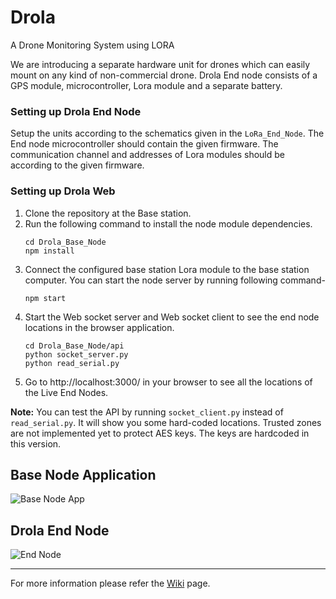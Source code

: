 ﻿# Drola
A Drone Monitoring System using LORA

We are introducing a separate hardware unit for drones which can easily mount on any kind of non-commercial drone. Drola End node consists of a GPS module, microcontroller, Lora module and a separate battery.

### Setting up Drola End Node
Setup the units according to the schematics given in the `LoRa_End_Node`. The End node microcontroller should contain the given firmware. The communication channel and addresses of Lora modules should be according to the given firmware.

### Setting up Drola Web
1) Clone the repository at the Base station. 
2) Run the following command to install the node module dependencies.
   ```
   cd Drola_Base_Node
   npm install
   ```
2) Connect the configured base station Lora module to the base station computer. You can start the node server by running following command-
   ```
   npm start
   ```
3) Start the Web socket server and Web socket client to see the end node locations in the browser application.
   ```
   cd Drola_Base_Node/api
   python socket_server.py
   python read_serial.py
   ```
4) Go to http://localhost:3000/ in your browser to see all the locations of the Live End Nodes.

**Note:** You can test the API by running `socket_client.py` instead of `read_serial.py`. It will show you some hard-coded locations. Trusted zones are not implemented yet to protect AES keys. The keys are hardcoded in this version.
  
## Base Node Application
![Base Node App](/Drola_Base_Node/Drola_snap_4.png?raw=true "Base Node App")

## Drola End Node
![End Node](/LoRa_End_Node/Drola_end_node.jpg?raw=true "Drola End Node")
<hr>

For more information please refer the [Wiki](https://github.com/NamalJayasuriya/drola/wiki/Drola) page.
